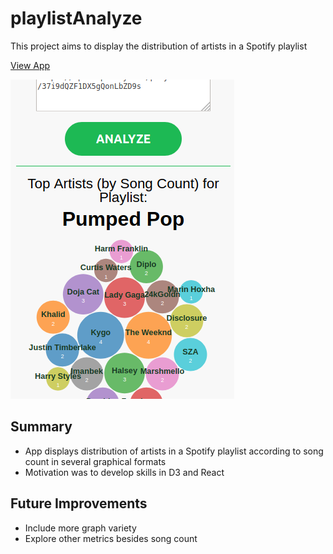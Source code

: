 # playlistAnalyze

This project aims to display the distribution of artists in a Spotify playlist

[View App](https://d3analyze.herokuapp.com)

![screenshot](https://github.com/kianga722/playlistAnalyze/blob/master/screenshot.png)

## Summary

- App displays distribution of artists in a Spotify playlist according to song count in several graphical formats
- Motivation was to develop skills in D3 and React

## Future Improvements

- Include more graph variety
- Explore other metrics besides song count
